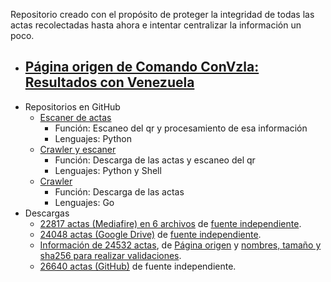 Repositorio creado con el propósito de proteger la integridad de todas las actas recolectadas hasta ahora e intentar centralizar la información un poco.

- [Página origen de Comando ConVzla: Resultados con Venezuela](https://resultadosconvzla.com/)
  - 
- Repositorios en GitHub
  - [Escaner de actas](https://github.com/Strvm/vnzla-libre)
    - Función: Escaneo del qr y procesamiento de esa información
    - Lenguajes: Python
  - [Crawler y escaner](https://github.com/xaiki/resultadosvzla-tools)
    - Función: Descarga de las actas y escaneo del qr
    - Lenguajes: Python y Shell
  - [Crawler](github.com/Eitol/verificador_elecciones2024_ve)
    - Función: Descarga de las actas
    - Lenguajes: Go
- Descargas
  - [22817 actas (Mediafire) en 6 archivos](https://www.mediafire.com/folder/p1i5nx46yktay) de [fuente independiente](github.com/Eitol/verificador_elecciones2024_ve).
  - [24048 actas (Google Drive)](https://drive.google.com/drive/folders/1I_Ae22mpHUg4xJGz1WTv_F5J8g2zTwqm) de [fuente independiente](https://github.com/xaiki/resultadosvzla-tools).
  - [Información de 24532 actas](https://static.resultadosconvzla.com/RESULTADOS_2024_CSV_V1.csv), de [Página origen](https://resultadosconvzla.com/) y [nombres, tamaño y sha256 para realizar validaciones](https://raw.githubusercontent.com/Vcoder4/Venezuela-actas-2024-archive/main/24532%20actas%20sha256.json).
  - [26640 actas (GitHub)](https://github.com/Strvm/vnzla-libre/tree/main/images) de fuente independiente.
